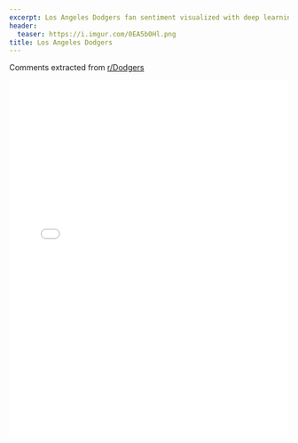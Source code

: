 ```yaml
---
excerpt: Los Angeles Dodgers fan sentiment visualized with deep learning.
header:
  teaser: https://i.imgur.com/0EA5b0Hl.png
title: Los Angeles Dodgers
---
```


Comments extracted from [r/Dodgers](https://reddit.com/r/Dodgers)
<iframe id="igraph" scrolling="no" style="border:none;" seamless="seamless" src="/plots/MLB/LAD.html" height="640" width="100%"></iframe>
